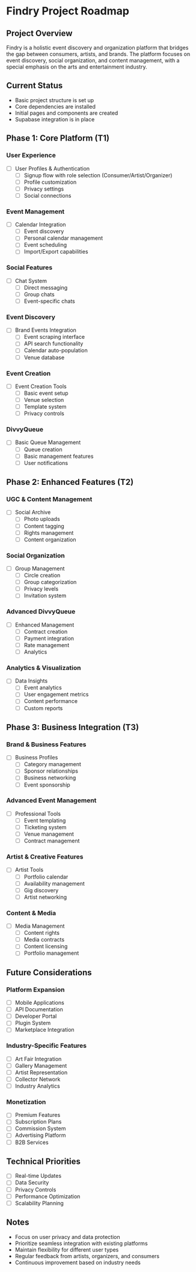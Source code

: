 # Findry Project Roadmap

## Project Overview
Findry is a holistic event discovery and organization platform that bridges the gap between consumers, artists, and brands. The platform focuses on event discovery, social organization, and content management, with a special emphasis on the arts and entertainment industry.

## Current Status
- Basic project structure is set up
- Core dependencies are installed
- Initial pages and components are created
- Supabase integration is in place

## Phase 1: Core Platform (T1)

### User Experience
- [ ] User Profiles & Authentication
  - [ ] Signup flow with role selection (Consumer/Artist/Organizer)
  - [ ] Profile customization
  - [ ] Privacy settings
  - [ ] Social connections

### Event Management
- [ ] Calendar Integration
  - [ ] Event discovery
  - [ ] Personal calendar management
  - [ ] Event scheduling
  - [ ] Import/Export capabilities

### Social Features
- [ ] Chat System
  - [ ] Direct messaging
  - [ ] Group chats
  - [ ] Event-specific chats

### Event Discovery
- [ ] Brand Events Integration
  - [ ] Event scraping interface
  - [ ] API search functionality
  - [ ] Calendar auto-population
  - [ ] Venue database

### Event Creation
- [ ] Event Creation Tools
  - [ ] Basic event setup
  - [ ] Venue selection
  - [ ] Template system
  - [ ] Privacy controls

### DivvyQueue
- [ ] Basic Queue Management
  - [ ] Queue creation
  - [ ] Basic management features
  - [ ] User notifications

## Phase 2: Enhanced Features (T2)

### UGC & Content Management
- [ ] Social Archive
  - [ ] Photo uploads
  - [ ] Content tagging
  - [ ] Rights management
  - [ ] Content organization

### Social Organization
- [ ] Group Management
  - [ ] Circle creation
  - [ ] Group categorization
  - [ ] Privacy levels
  - [ ] Invitation system

### Advanced DivvyQueue
- [ ] Enhanced Management
  - [ ] Contract creation
  - [ ] Payment integration
  - [ ] Rate management
  - [ ] Analytics

### Analytics & Visualization
- [ ] Data Insights
  - [ ] Event analytics
  - [ ] User engagement metrics
  - [ ] Content performance
  - [ ] Custom reports

## Phase 3: Business Integration (T3)

### Brand & Business Features
- [ ] Business Profiles
  - [ ] Category management
  - [ ] Sponsor relationships
  - [ ] Business networking
  - [ ] Event sponsorship

### Advanced Event Management
- [ ] Professional Tools
  - [ ] Event templating
  - [ ] Ticketing system
  - [ ] Venue management
  - [ ] Contract management

### Artist & Creative Features
- [ ] Artist Tools
  - [ ] Portfolio calendar
  - [ ] Availability management
  - [ ] Gig discovery
  - [ ] Artist networking

### Content & Media
- [ ] Media Management
  - [ ] Content rights
  - [ ] Media contracts
  - [ ] Content licensing
  - [ ] Portfolio management

## Future Considerations

### Platform Expansion
- [ ] Mobile Applications
- [ ] API Documentation
- [ ] Developer Portal
- [ ] Plugin System
- [ ] Marketplace Integration

### Industry-Specific Features
- [ ] Art Fair Integration
- [ ] Gallery Management
- [ ] Artist Representation
- [ ] Collector Network
- [ ] Industry Analytics

### Monetization
- [ ] Premium Features
- [ ] Subscription Plans
- [ ] Commission System
- [ ] Advertising Platform
- [ ] B2B Services

## Technical Priorities
- [ ] Real-time Updates
- [ ] Data Security
- [ ] Privacy Controls
- [ ] Performance Optimization
- [ ] Scalability Planning

## Notes
- Focus on user privacy and data protection
- Prioritize seamless integration with existing platforms
- Maintain flexibility for different user types
- Regular feedback from artists, organizers, and consumers
- Continuous improvement based on industry needs 